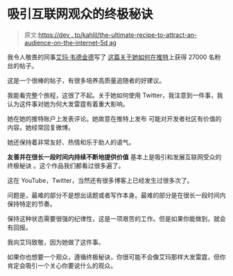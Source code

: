 # 吸引互联网观众的终极秘诀

> 原文:[https://dev . to/kahlil/the-ultimate-recipe-to-attract-an-audience-on-the-internet-5d ag](https://dev.to/kahlil/the-ultimate-recipe-to-attract-an-audience-on-the-internet-5dag)

我令人敬畏的同事[艾玛·韦德金德](https://mobile.twitter.com)写了
[这篇关于她如何在推特](https://dev.to/emmawedekind/how-i-gained-27000-twitter-followers-in-6-months-2hog)上获得 27000 名粉丝的帖子。

这是一个很棒的帖子，有很多培养高质量追随者的好建议。

我能看完整个旅程，这很了不起。关于她如何使用 Twitter，我注意到一件事，我认为这件事对她为何大发雷霆有着重大影响。

她在她的推特账户上发表评论。她故意在推特上发布
可能对开发者社区有价值的内容。她经常回复微博。

她还保持着非常友好、热情和乐于助人的语气。

**友善并在很长一段时间内持续不断地提供价值** 基本上是吸引和发展互联网受众的终极秘诀
。这个作品我们都看过很多遍了。

这在 YouTube，Twitter，当然还有很多博客上已经发生过很多次了。

问题是，最难的部分不是想出话题或者写作本身。最难的部分是在很长一段时间内保持特定的节奏。

保持这种状态需要很强的纪律性，这是一项艰苦的工作。但是如果你能做到，就会有回报。

我向艾玛致敬，因为她做了这件事。

如果你也想要一个观众，遵循终极秘诀，你很可能不会像艾玛那样大发雷霆，但你肯定会吸引一个关心你要说什么的观众。